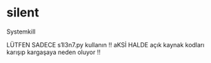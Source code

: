 # silent
Systemkill
 
 
 LÜTFEN SADECE s1l3n7.py kullanın !!
 aKSİ HALDE açık kaynak kodları karışıp kargaşaya neden oluyor !!
